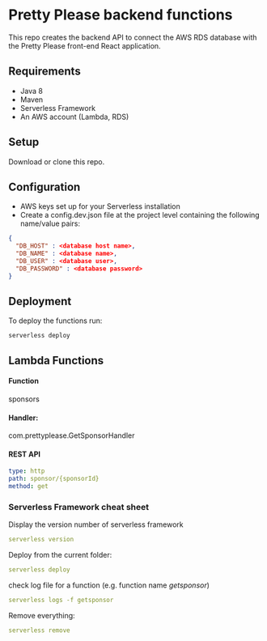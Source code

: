 # Pretty Please backend functions

This repo creates the backend API to connect the AWS RDS database with the Pretty Please front-end React application.  

## Requirements
- Java 8
- Maven
- Serverless Framework 
- An AWS account (Lambda, RDS)

## Setup
Download or clone this repo.

## Configuration
- AWS keys set up for your Serverless installation 
- Create a config.dev.json file at the project level containing the following name/value pairs:
```json
{
  "DB_HOST" : <database host name>,
  "DB_NAME" : <database name>,
  "DB_USER" : <database user>,
  "DB_PASSWORD" : <database password>
} 
```

## Deployment
To deploy the functions run:
```shell script
serverless deploy 
```


## Lambda Functions

#### Function 
sponsors
#### Handler: 
com.prettyplease.GetSponsorHandler

#### REST API
```yaml
type: http
path: sponsor/{sponsorId}
method: get
```


### Serverless Framework cheat sheet
Display the version number of serverless framework
```yaml
serverless version
```
Deploy from the current folder:
```yaml
serverless deploy 
```
check log file for a function (e.g. function name <em>getsponsor</em>)
```yaml
serverless logs -f getsponsor
```
Remove everything:
```yaml
serverless remove
```
